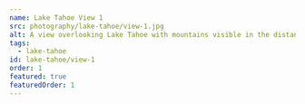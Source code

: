 ```yaml
---
name: Lake Tahoe View 1
src: photography/lake-tahoe/view-1.jpg
alt: A view overlooking Lake Tahoe with mountains visible in the distance
tags: 
  - lake-tahoe
id: lake-tahoe/view-1
order: 1
featured: true
featuredOrder: 1
---
```

